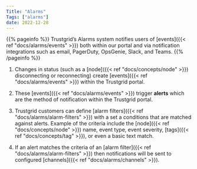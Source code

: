 ```yaml
---
Title: "Alarms"
Tags: ["alarms"]
date: 2022-12-28
---
```


{{% pageinfo %}}
Trustgrid’s Alarms system notifies users of [events]({{< ref "docs/alarms/events" >}}) both within our portal and via notification integrations such as email, PagerDuty, OpsGenie, Slack, and Teams.
{{% /pageinfo %}}

1. Changes in status (such as a [node]({{< ref "docs/concepts/node" >}}) disconnecting or reconnecting) create [events]({{< ref "docs/alarms/events" >}}) within the Trustgrid portal. 

2. These [events]({{< ref "docs/alarms/events" >}}) trigger **alerts** which are the method of notification within the Trustgrid portal.  

3. Trustgrid customers can define [alarm filters]({{< ref "docs/alarms/alarm-filters" >}}) with a set a conditions that are matched against alerts. Example of the criteria include the [node]({{< ref "docs/concepts/node" >}}) name, event type, event severity, [tags]({{< ref "docs/concepts/tag" >}}), or even a basic text match.  

4. If an alert matches the criteria of an [alarm filter]({{< ref "docs/alarms/alarm-filters" >}}) then notifications will be sent to configured [channels]({{< ref "docs/alarms/channels" >}}).